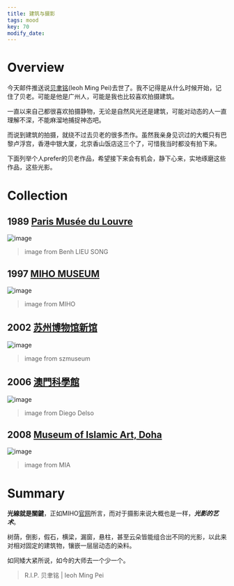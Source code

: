 ```yaml
---
title: 建筑与摄影
tags: mood
key: 70
modify_date:
---
```


# Overview
今天邮件推送说[贝聿铭](https://zh.wikipedia.org/wiki/%E8%B4%9D%E8%81%BF%E9%93%AD)\(Ieoh Ming Pei)去世了。我不记得是从什么时候开始，记住了贝老。可能是他是广州人，可能是我也比较喜欢拍摄建筑。

一直以来自己都很喜欢拍摄静物，无论是自然风光还是建筑，可能对动态的人一直理解不深，不能麻溜地捕捉神态吧。

而说到建筑的拍摄，就绕不过去贝老的很多杰作。虽然我亲身见识过的大概只有巴黎卢浮宫，香港中银大厦，北京香山饭店这三个了，可惜我当时都没有拍下来。

下面列举个人prefer的贝老作品，希望接下来会有机会，静下心来，实地琢磨这些作品，这些光影。

# Collection
## 1989 [Paris Musée du Louvre](https://www.louvre.fr/)
![image](https://user-images.githubusercontent.com/8369671/58453287-22ee0580-814d-11e9-89ce-c0d6aa4e100e.png)
> image from Benh LIEU SONG

## 1997 [MIHO MUSEUM](http://www.miho.or.jp/zh/architecture/)
![image](https://user-images.githubusercontent.com/8369671/58453293-2b464080-814d-11e9-97b1-897620993c40.png)
> image from MIHO


## 2002 [苏州博物馆新馆](https://www.szmuseum.com/News/Details/bwgxg)
![image](https://user-images.githubusercontent.com/8369671/58453296-2f725e00-814d-11e9-902e-032d0eeb39b0.png)
> image from szmuseum

## 2006 [澳門科學館](http://www.msc.org.mo/)
![image](https://user-images.githubusercontent.com/8369671/58453301-339e7b80-814d-11e9-8d9d-0afb72ce8ee2.png)
> image from Diego Delso

## 2008 [Museum of Islamic Art, Doha](http://www.mia.org.qa/en/about/the-museum-building)
![image](https://user-images.githubusercontent.com/8369671/58453304-36996c00-814d-11e9-901f-e520583bc8f1.png)
> image from MIA

# Summary
**光線就是關鍵**，正如MIHO[官网](http://www.miho.or.jp/zh/architecture/architect/)所言，而对于摄影来说大概也是一样，***光影的艺术***。

树荫，倒影，假石，横梁，漏窗，悬柱，甚至云朵皆能组合出不同的光影，以此来对相对固定的建筑物，镶嵌一层层动态的染料。

如同矮大紧所说，如今的大师去一个少一个。

> R.I.P. 贝聿铭 \| Ieoh Ming Pei
